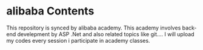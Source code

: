 # alibaba Contents
This repository is synced by alibaba academy. This academy involves back-end develepment by ASP .Net and also related topics 
like git....
I will upload my codes every session i participate in academy classes.
